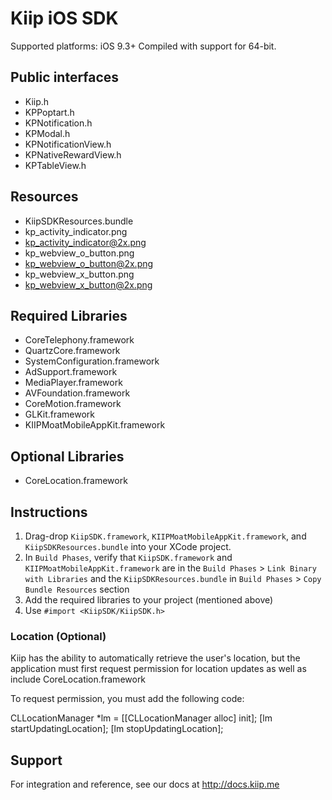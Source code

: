 # Kiip iOS SDK

Supported platforms: iOS 9.3+
Compiled with support for 64-bit.

## Public interfaces

* Kiip.h
* KPPoptart.h
* KPNotification.h
* KPModal.h
* KPNotificationView.h
* KPNativeRewardView.h
* KPTableView.h

## Resources

* KiipSDKResources.bundle
* kp_activity_indicator.png
* kp_activity_indicator@2x.png
* kp_webview_o_button.png
* kp_webview_o_button@2x.png
* kp_webview_x_button.png
* kp_webview_x_button@2x.png

## Required Libraries

* CoreTelephony.framework
* QuartzCore.framework
* SystemConfiguration.framework
* AdSupport.framework
* MediaPlayer.framework
* AVFoundation.framework
* CoreMotion.framework
* GLKit.framework
* KIIPMoatMobileAppKit.framework

## Optional Libraries

* CoreLocation.framework

## Instructions

1. Drag-drop `KiipSDK.framework`, `KIIPMoatMobileAppKit.framework`, and `KiipSDKResources.bundle` into your XCode project.
2. In `Build Phases`, verify that `KiipSDK.framework` and `KIIPMoatMobileAppKit.framework` are in the `Build Phases` > `Link Binary with Libraries` and the `KiipSDKResources.bundle` in `Build Phases` >  `Copy Bundle Resources` section
3. Add the required libraries to your project (mentioned above)
4. Use `#import <KiipSDK/KiipSDK.h>`

### Location (Optional)

Kiip has the ability to automatically retrieve the user's location, but the application must first
request permission for location updates as well as include CoreLocation.framework

To request permission, you must add the following code:

CLLocationManager *lm = [[CLLocationManager alloc] init];
[lm startUpdatingLocation];
[lm stopUpdatingLocation];


## Support

For integration and reference, see our docs at http://docs.kiip.me
